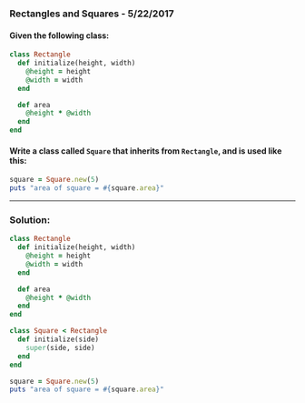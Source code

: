 
[comment]: # (rectangles_and_squares.md)

### Rectangles and Squares - 5/22/2017

#### Given the following class:

``` ruby
class Rectangle
  def initialize(height, width)
    @height = height
    @width = width
  end

  def area
    @height * @width
  end
end
```

#### Write a class called `Square` that inherits from `Rectangle`, and is used like this:

``` ruby
square = Square.new(5)
puts "area of square = #{square.area}"
```

---

### Solution:

``` ruby
class Rectangle
  def initialize(height, width)
    @height = height
    @width = width
  end

  def area
    @height * @width
  end
end

class Square < Rectangle
  def initialize(side)
    super(side, side)
  end
end

square = Square.new(5)
puts "area of square = #{square.area}"
```
